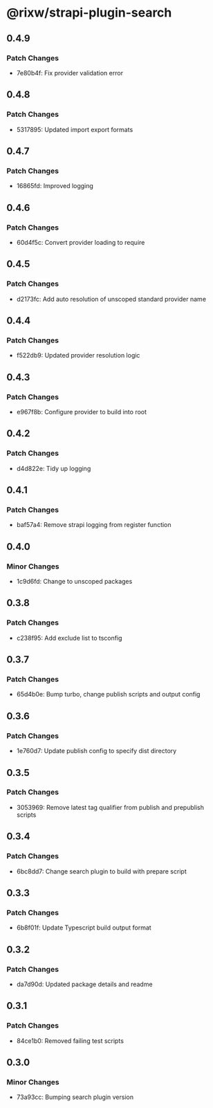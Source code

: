 # @rixw/strapi-plugin-search

## 0.4.9

### Patch Changes

- 7e80b4f: Fix provider validation error

## 0.4.8

### Patch Changes

- 5317895: Updated import export formats

## 0.4.7

### Patch Changes

- 16865fd: Improved logging

## 0.4.6

### Patch Changes

- 60d4f5c: Convert provider loading to require

## 0.4.5

### Patch Changes

- d2173fc: Add auto resolution of unscoped standard provider name

## 0.4.4

### Patch Changes

- f522db9: Updated provider resolution logic

## 0.4.3

### Patch Changes

- e967f8b: Configure provider to build into root

## 0.4.2

### Patch Changes

- d4d822e: Tidy up logging

## 0.4.1

### Patch Changes

- baf57a4: Remove strapi logging from register function

## 0.4.0

### Minor Changes

- 1c9d6fd: Change to unscoped packages

## 0.3.8

### Patch Changes

- c238f95: Add exclude list to tsconfig

## 0.3.7

### Patch Changes

- 65d4b0e: Bump turbo, change publish scripts and output config

## 0.3.6

### Patch Changes

- 1e760d7: Update publish config to specify dist directory

## 0.3.5

### Patch Changes

- 3053969: Remove latest tag qualifier from publish and prepublish scripts

## 0.3.4

### Patch Changes

- 6bc8dd7: Change search plugin to build with prepare script

## 0.3.3

### Patch Changes

- 6b8f01f: Update Typescript build output format

## 0.3.2

### Patch Changes

- da7d90d: Updated package details and readme

## 0.3.1

### Patch Changes

- 84ce1b0: Removed failing test scripts

## 0.3.0

### Minor Changes

- 73a93cc: Bumping search plugin version
